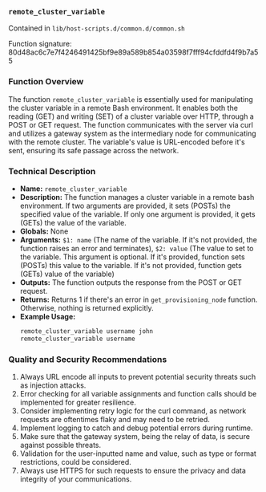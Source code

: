### `remote_cluster_variable`

Contained in `lib/host-scripts.d/common.d/common.sh`

Function signature: 80d48ac6c7e7f4246491425bf9e89a589b854a03598f7fff94cfddfd4f9b7a55

### Function Overview

The function `remote_cluster_variable` is essentially used for manipulating the cluster variable in a remote Bash environment. It enables both the reading (GET) and writing (SET) of a cluster variable over HTTP, through a POST or GET request. The function communicates with the server via curl and utilizes a gateway system as the intermediary node for communicating with the remote cluster. The variable's value is URL-encoded before it's sent, ensuring its safe passage across the network.

### Technical Description

- **Name:** `remote_cluster_variable`
- **Description:** The function manages a cluster variable in a remote bash environment. If two arguments are provided, it sets (POSTs) the specified value of the variable. If only one argument is provided, it gets (GETs) the value of the variable.
- **Globals:** None
- **Arguments:** `$1: name` (The name of the variable. If it's not provided, the function raises an error and terminates), `$2: value` (The value to set to the variable. This argument is optional. If it's provided, function sets (POSTs) this value to the variable. If it's not provided, function gets (GETs) value of the variable)
- **Outputs:** The function outputs the response from the POST or GET request.
- **Returns:** Returns 1 if there's an error in `get_provisioning_node` function. Otherwise, nothing is returned explicitly.
- **Example Usage:**
   ```bash
   remote_cluster_variable username john
   remote_cluster_variable username
   ```
   
### Quality and Security Recommendations

1. Always URL encode all inputs to prevent potential security threats such as injection attacks.
2. Error checking for all variable assignments and function calls should be implemented for greater resilience.
3. Consider implementing retry logic for the curl command, as network requests are oftentimes flaky and may need to be retried.
4. Implement logging to catch and debug potential errors during runtime.
5. Make sure that the gateway system, being the relay of data, is secure against possible threats.
6. Validation for the user-inputted name and value, such as type or format restrictions, could be considered.
7. Always use HTTPS for such requests to ensure the privacy and data integrity of your communications.

